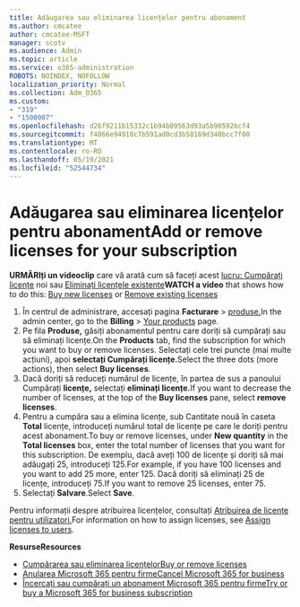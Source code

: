 ```yaml
---
title: Adăugarea sau eliminarea licențelor pentru abonament
ms.author: cmcatee
author: cmcatee-MSFT
manager: scotv
ms.audience: Admin
ms.topic: article
ms.service: o365-administration
ROBOTS: NOINDEX, NOFOLLOW
localization_priority: Normal
ms.collection: Adm_O365
ms.custom:
- "319"
- "1500007"
ms.openlocfilehash: d26f9211b15332c1b94b09563d93a5b90592bcf4
ms.sourcegitcommit: f4866e94918c7b591ad0cd3b58169d340bcc7f00
ms.translationtype: MT
ms.contentlocale: ro-RO
ms.lasthandoff: 05/19/2021
ms.locfileid: "52544734"
---
```

# <a name="add-or-remove-licenses-for-your-subscription"></a><span data-ttu-id="bbbfe-102">Adăugarea sau eliminarea licențelor pentru abonament</span><span class="sxs-lookup"><span data-stu-id="bbbfe-102">Add or remove licenses for your subscription</span></span>

<span data-ttu-id="bbbfe-103">**URMĂRIți un videoclip** care vă arată cum să faceți acest [lucru: Cumpărați licențe](https://go.microsoft.com/fwlink/p/?linkid=2154857) noi sau [Eliminați licențele existente](https://go.microsoft.com/fwlink/p/?linkid=2154938)</span><span class="sxs-lookup"><span data-stu-id="bbbfe-103">**WATCH a video** that shows how to do this: [Buy new licenses](https://go.microsoft.com/fwlink/p/?linkid=2154857) or [Remove existing licenses](https://go.microsoft.com/fwlink/p/?linkid=2154938)</span></span>

1. <span data-ttu-id="bbbfe-104">În centrul de administrare, accesați pagina **Facturare**  >  [produse.](https://go.microsoft.com/fwlink/p/?linkid=842054)</span><span class="sxs-lookup"><span data-stu-id="bbbfe-104">In the admin center, go to the **Billing** > [Your products](https://go.microsoft.com/fwlink/p/?linkid=842054) page.</span></span>
2. <span data-ttu-id="bbbfe-105">Pe fila **Produse,** găsiți abonamentul pentru care doriți să cumpărați sau să eliminați licențe.</span><span class="sxs-lookup"><span data-stu-id="bbbfe-105">On the **Products** tab, find the subscription for which you want to buy or remove licenses.</span></span> <span data-ttu-id="bbbfe-106">Selectați cele trei puncte (mai multe acțiuni), apoi **selectați Cumpărați licențe**.</span><span class="sxs-lookup"><span data-stu-id="bbbfe-106">Select the three dots (more actions), then select **Buy licenses**.</span></span>
3. <span data-ttu-id="bbbfe-107">Dacă doriți să reduceți numărul de licențe, în partea de sus a panoului Cumpărați **licențe,** selectați **eliminați licențe.**</span><span class="sxs-lookup"><span data-stu-id="bbbfe-107">If you want to decrease the number of licenses, at the top of the **Buy licenses** pane, select **remove licenses**.</span></span>
4. <span data-ttu-id="bbbfe-108">Pentru a cumpăra sau  a elimina licențe, sub Cantitate nouă în caseta **Total** licențe, introduceți numărul total de licențe pe care le doriți pentru acest abonament.</span><span class="sxs-lookup"><span data-stu-id="bbbfe-108">To buy or remove licenses, under **New quantity** in the **Total licenses** box, enter the total number of licenses that you want for this subscription.</span></span> <span data-ttu-id="bbbfe-109">De exemplu, dacă aveți 100 de licențe și doriți să mai adăugați 25, introduceți 125.</span><span class="sxs-lookup"><span data-stu-id="bbbfe-109">For example, if you have 100 licenses and you want to add 25 more, enter 125.</span></span> <span data-ttu-id="bbbfe-110">Dacă doriți să eliminați 25 de licențe, introduceți 75.</span><span class="sxs-lookup"><span data-stu-id="bbbfe-110">If you want to remove 25 licenses, enter 75.</span></span>
5. <span data-ttu-id="bbbfe-111">Selectați **Salvare**.</span><span class="sxs-lookup"><span data-stu-id="bbbfe-111">Select **Save**.</span></span>

<span data-ttu-id="bbbfe-112">Pentru informații despre atribuirea licențelor, consultați [Atribuirea de licențe pentru utilizatori.](/microsoft-365/admin/manage/assign-licenses-to-users)</span><span class="sxs-lookup"><span data-stu-id="bbbfe-112">For information on how to assign licenses, see [Assign licenses to users](/microsoft-365/admin/manage/assign-licenses-to-users).</span></span>

<span data-ttu-id="bbbfe-113">**Resurse**</span><span class="sxs-lookup"><span data-stu-id="bbbfe-113">**Resources**</span></span>
  
- [<span data-ttu-id="bbbfe-114">Cumpărarea sau eliminarea licențelor</span><span class="sxs-lookup"><span data-stu-id="bbbfe-114">Buy or remove licenses</span></span>](/microsoft-365/commerce/licenses/buy-licenses)
- [<span data-ttu-id="bbbfe-115">Anularea Microsoft 365 pentru firme</span><span class="sxs-lookup"><span data-stu-id="bbbfe-115">Cancel Microsoft 365 for business</span></span>](/microsoft-365/commerce/subscriptions/cancel-your-subscription)
- [<span data-ttu-id="bbbfe-116">Încercați sau cumpărați un abonament Microsoft 365 pentru firme</span><span class="sxs-lookup"><span data-stu-id="bbbfe-116">Try or buy a Microsoft 365 for business subscription</span></span>](/microsoft-365/commerce/try-or-buy-microsoft-365)